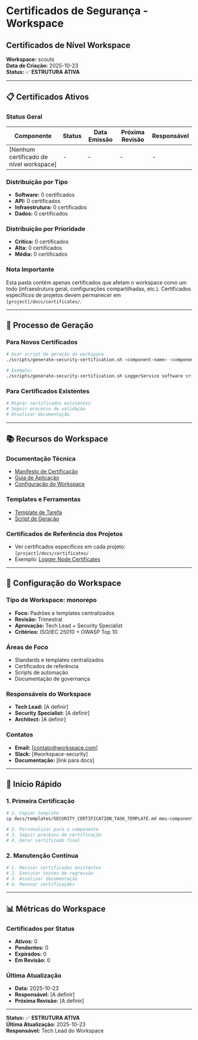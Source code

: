 # Certificados de Segurança - Workspace
## Certificados de Nível Workspace

**Workspace:** scouts  
**Data de Criação:** 2025-10-23  
**Status:** ✅ **ESTRUTURA ATIVA**

---

## 📋 **Certificados Ativos**

### **Status Geral**
| Componente | Status | Data Emissão | Próxima Revisão | Responsável |
|------------|--------|--------------|-----------------|-------------|
| [Nenhum certificado de nível workspace] | - | - | - | - |

### **Distribuição por Tipo**
- **Software:** 0 certificados
- **API:** 0 certificados
- **Infraestrutura:** 0 certificados
- **Dados:** 0 certificados

### **Distribuição por Prioridade**
- **Crítica:** 0 certificados
- **Alta:** 0 certificados
- **Média:** 0 certificados

### **Nota Importante**
Esta pasta contém apenas certificados que afetam o workspace como um todo (infraestrutura geral, configurações compartilhadas, etc.). Certificados específicos de projetos devem permanecer em `[project]/docs/certificates/`.

---

## 🔄 **Processo de Geração**

### **Para Novos Certificados**
```bash
# Usar script de geração do workspace
./scripts/generate-security-certification.sh <component-name> <component-type> <priority>

# Exemplo:
./scripts/generate-security-certification.sh LoggerService software critical
```

### **Para Certificados Existentes**
```bash
# Migrar certificados existentes
# Seguir processo de validação
# Atualizar documentação
```

---

## 📚 **Recursos do Workspace**

### **Documentação Técnica**
- [Manifesto de Certificação](../standards/SECURITY_CERTIFICATION_MANIFESTO.md)
- [Guia de Aplicação](../standards/SECURITY_CERTIFICATION_GUIDE.md)
- [Configuração do Workspace](../standards/certification-config.json)

### **Templates e Ferramentas**
- [Template de Tarefa](../templates/SECURITY_CERTIFICATION_TASK_TEMPLATE.md)
- [Script de Geração](../../scripts/generate-security-certification.sh)

### **Certificados de Referência dos Projetos**
- Ver certificados específicos em cada projeto: `[project]/docs/certificates/`
- Exemplo: [Logger Node Certificates](../../libs/logger-node/docs/certificates/README.md)

---

## 🎯 **Configuração do Workspace**

### **Tipo de Workspace: monorepo**
- **Foco:** Padrões e templates centralizados
- **Revisão:** Trimestral
- **Aprovação:** Tech Lead + Security Specialist
- **Critérios:** ISO/IEC 25010 + OWASP Top 10

### **Áreas de Foco**
- Standards e templates centralizados
- Certificados de referência
- Scripts de automação
- Documentação de governança

### **Responsáveis do Workspace**
- **Tech Lead:** [A definir]
- **Security Specialist:** [A definir]
- **Architect:** [A definir]

### **Contatos**
- **Email:** [contato@workspace.com]
- **Slack:** [#workspace-security]
- **Documentação:** [link para docs]

---

## 🚀 **Início Rápido**

### **1. Primeira Certificação**
```bash
# 1. Copiar template
cp docs/templates/SECURITY_CERTIFICATION_TASK_TEMPLATE.md meu-componente_TASK.md

# 2. Personalizar para o componente
# 3. Seguir processo de certificação
# 4. Gerar certificado final
```

### **2. Manutenção Contínua**
```bash
# 1. Revisar certificados existentes
# 2. Executar testes de regressão
# 3. Atualizar documentação
# 4. Renovar certificações
```

---

## 📊 **Métricas do Workspace**

### **Certificados por Status**
- **Ativos:** 0
- **Pendentes:** 0
- **Expirados:** 0
- **Em Revisão:** 0

### **Última Atualização**
- **Data:** 2025-10-23
- **Responsável:** [A definir]
- **Próxima Revisão:** [A definir]

---

**Status:** ✅ **ESTRUTURA ATIVA**  
**Última Atualização:** 2025-10-23  
**Responsável:** Tech Lead do Workspace
